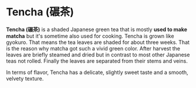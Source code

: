 # Tencha (碾茶)

**Tencha (碾茶)** is a shaded Japanese green tea that is mostly **used to make matcha** but it's sometime also used for cooking. Tencha is grown like gyokuro. That means the tea leaves are shaded for about three weeks. That is the reason why matcha got such a vivid green color. After harvest the leaves are briefly steamed and dried but in contrast to most other Japanese teas not rolled. Finally the leaves are separated from their stems and veins. 

In terms of flavor, Tencha has a delicate, slightly sweet taste and a smooth, velvety texture.
